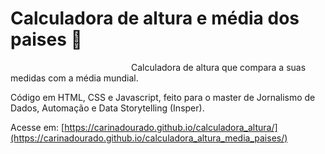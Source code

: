 # Calculadora de altura e média dos paises 📏

<div>
   <img align="left" width="190" height="10" src='images/kisspng-tape-measures-measurement-health-learning-weight-l-measuring-tape-5b474e53120e09.905418391531399763074.png'>
   Calculadora de altura que compara a suas medidas com a média mundial.
   
   Código em HTML, CSS e Javascript, feito para o master de Jornalismo de Dados, Automação e Data Storytelling (Insper).
   
   Acesse em: [https://carinadourado.github.io/calculadora_altura/](https://carinadourado.github.io/calculadora_altura_media_paises/)

</div>

